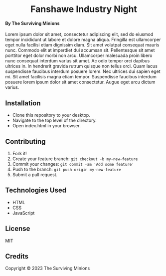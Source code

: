 <h1 align ="center">Fanshawe Industry Night</h1>

#### By The Surviving Minions

Lorem ipsum dolor sit amet, consectetur adipiscing elit, sed do eiusmod tempor incididunt ut labore et dolore magna aliqua. Fringilla est ullamcorper eget nulla facilisi etiam dignissim diam. Sit amet volutpat consequat mauris nunc. Commodo elit at imperdiet dui accumsan sit. Pellentesque sit amet porttitor eget dolor morbi non arcu. Ullamcorper malesuada proin libero nunc consequat interdum varius sit amet. Ac odio tempor orci dapibus ultrices in. In hendrerit gravida rutrum quisque non tellus orci. Quam lacus suspendisse faucibus interdum posuere lorem. Nec ultrices dui sapien eget mi. Sit amet facilisis magna etiam tempor. Suspendisse faucibus interdum posuere lorem ipsum dolor sit amet consectetur. Augue eget arcu dictum varius.

## Installation

* Clone this repository to your desktop.
* Navigate to the top level of the directory.
* Open index.html in your browser.

## Contributing

1. Fork it!
2. Create your feature branch: `git checkout -b my-new-feature`
3. Commit your changes: `git commit -am 'Add some feature'`
4. Push to the branch: `git push origin my-new-feature`
5. Submit a pull request.

## Technologies Used

* HTML
* CSS
* JavaScript

## License

MIT

## Credits

Copyright &copy; 2023 The Surviving Minions
